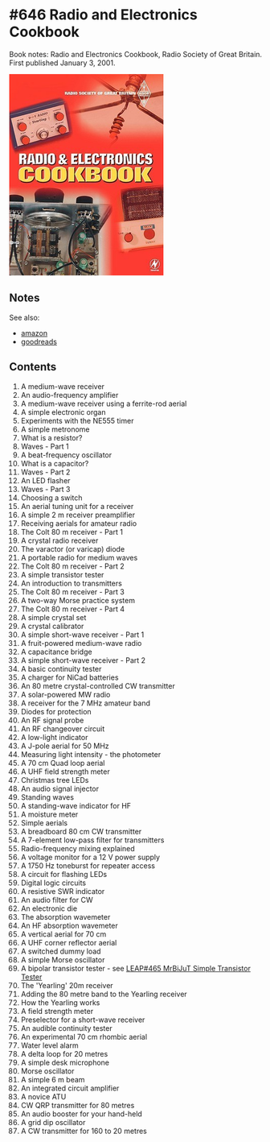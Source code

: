 # #646 Radio and Electronics Cookbook

Book notes: Radio and Electronics Cookbook, Radio Society of Great Britain. First published January 3, 2001.

[![Build](./assets/radio-and-electronics-cookbook_build.jpg?raw=true)](https://amzn.to/3DN2Hln)

## Notes

See also:

* [amazon](https://amzn.to/3DN2Hln)
* [goodreads](https://www.goodreads.com/book/show/3415601-radio-and-electronics-cookbook)

## Contents

1. A medium-wave receiver
2. An audio-frequency amplifier
3. A medium-wave receiver using a ferrite-rod aerial
4. A simple electronic organ
5. Experiments with the NE555 timer
6. A simple metronome
7. What is a resistor?
8. Waves - Part 1
9. A beat-frequency oscillator
10. What is a capacitor?
11. Waves - Part 2
12. An LED flasher
13. Waves - Part 3
14. Choosing a switch
15. An aerial tuning unit for a receiver
16. A simple 2 m receiver preamplifier
17. Receiving aerials for amateur radio
18. The Colt 80 m receiver - Part 1
19. A crystal radio receiver
20. The varactor (or varicap) diode
21. A portable radio for medium waves
22. The Colt 80 m receiver - Part 2
23. A simple transistor tester
24. An introduction to transmitters
25. The Colt 80 m receiver - Part 3
26. A two-way Morse practice system
27. The Colt 80 m receiver - Part 4
28. A simple crystal set
29. A crystal calibrator
30. A simple short-wave receiver - Part 1
31. A fruit-powered medium-wave radio
32. A capacitance bridge
33. A simple short-wave receiver - Part 2
34. A basic continuity tester
35. A charger for NiCad batteries
36. An 80 metre crystal-controlled CW transmitter
37. A solar-powered MW radio
38. A receiver for the 7 MHz amateur band
39. Diodes for protection
40. An RF signal probe
41. An RF changeover circuit
42. A low-light indicator
43. A J-pole aerial for 50 MHz
44. Measuring light intensity - the photometer
45. A 70 cm Quad loop aerial
46. A UHF field strength meter
47. Christmas tree LEDs
48. An audio signal injector
49. Standing waves
50. A standing-wave indicator for HF
51. A moisture meter
52. Simple aerials
53. A breadboard 80 cm CW transmitter
54. A 7-element low-pass filter for transmitters
55. Radio-frequency mixing explained
56. A voltage monitor for a 12 V power supply
57. A 1750 Hz toneburst for repeater access
58. A circuit for flashing LEDs
59. Digital logic circuits
60. A resistive SWR indicator
61. An audio filter for CW
62. An electronic die
63. The absorption wavemeter
64. An HF absorption wavemeter
65. A vertical aerial for 70 cm
66. A UHF corner reflector aerial
67. A switched dummy load
68. A simple Morse oscillator
69. A bipolar transistor tester - see [LEAP#465 MrBiJuT Simple Transistor Tester](../../Electronics101/BJT/MrBiJuT/)
70. The 'Yearling' 20m receiver
71. Adding the 80 metre band to the Yearling receiver
72. How the Yearling works
73. A field strength meter
74. Preselector for a short-wave receiver
75. An audible continuity tester
76. An experimental 70 cm rhombic aerial
77. Water level alarm
78. A delta loop for 20 metres
79. A simple desk microphone
80. Morse oscillator
81. A simple 6 m beam
82. An integrated circuit amplifier
83. A novice ATU
84. CW QRP transmitter for 80 metres
85. An audio booster for your hand-held
86. A grid dip oscillator
87. A CW transmitter for 160 to 20 metres
